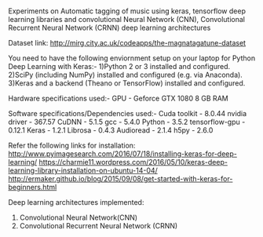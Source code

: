#
 Experiments on Automatic tagging of music using keras, tensorflow deep learning libraries and convolutional Neural Network (CNN), Convolutional Recurrent Neural Network (CRNN) deep learning architectures
 
 
 Dataset link: http://mirg.city.ac.uk/codeapps/the-magnatagatune-dataset
 
 You need to have the following enviornment setup on your laptop for Python Deep Learning with Keras:-
    1)Python 2 or 3 installed and configured.
    2)SciPy (including NumPy) installed and configured (e.g. via Anaconda).
    3)Keras and a backend (Theano or TensorFlow) installed and configured.
     
Hardware specifications used:-
 GPU - Geforce GTX 1080
 8 GB RAM
 
Software specifications/Dependencies used:-
 Cuda toolkit - 8.0.44
 nvidia driver - 367.57
 CuDNN - 5.1.5
 gcc - 5.4.0
 Python - 3.5.2
 tensorflow-gpu - 0.12.1
 Keras - 1.2.1
 Librosa - 0.4.3
 Audioread - 2.1.4
 h5py - 2.6.0

Refer the following links for installation:
http://www.pyimagesearch.com/2016/07/18/installing-keras-for-deep-learning/
https://charmie11.wordpress.com/2016/05/10/keras-deep-learning-library-installation-on-ubuntu-14-04/
http://ermaker.github.io/blog/2015/09/08/get-started-with-keras-for-beginners.html

Deep learning architectures implemented:
1. Convolutional Neural Network(CNN)
2. Convolutional Recurrent Neural Network (CRNN)

 

 
